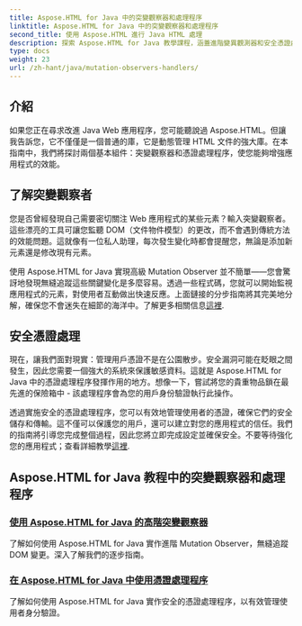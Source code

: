 ```yaml
---
title: Aspose.HTML for Java 中的突變觀察器和處理程序
linktitle: Aspose.HTML for Java 中的突變觀察器和處理程序
second_title: 使用 Aspose.HTML 進行 Java HTML 處理
description: 探索 Aspose.HTML for Java 教學課程，涵蓋進階變異觀測器和安全憑證處理程序，以增強您的 Web 應用程式。
type: docs
weight: 23
url: /zh-hant/java/mutation-observers-handlers/
---
```

## 介紹

如果您正在尋求改進 Java Web 應用程序，您可能聽說過 Aspose.HTML。但讓我告訴您，它不僅僅是一個普通的庫，它是動態管理 HTML 文件的強大庫。在本指南中，我們將探討兩個基本組件：突變觀察器和憑證處理程序，使您能夠增強應用程式的效能。 

## 了解突變觀察者

您是否曾經發現自己需要密切關注 Web 應用程式的某些元素？輸入突變觀察者。這些漂亮的工具可讓您監聽 DOM（文件物件模型）的更改，而不會遇到傳統方法的效能問題。這就像有一位私人助理，每次發生變化時都會提醒您，無論是添加新元素還是修改現有元素。 

使用 Aspose.HTML for Java 實現高級 Mutation Observer 並不簡單——您會驚訝地發現無縫追蹤這些關鍵變化是多麼容易。透過一些程式碼，您就可以開始監視應用程式的元素，對使用者互動做出快速反應。上面鏈接的分步指南將其完美地分解，確保您不會迷失在細節的海洋中。了解更多相關信息[這裡](./mutation-observer/).

## 安全憑證處理

現在，讓我們面對現實：管理用戶憑證不是在公園散步。安全漏洞可能在眨眼之間發生，因此您需要一個強大的系統來保護敏感資料。這就是 Aspose.HTML for Java 中的憑證處理程序發揮作用的地方。想像一下，嘗試將您的貴重物品鎖在最先進的保險箱中 - 該處理程序會為您的用戶身份驗證執行此操作。

透過實施安全的憑證處理程序，您可以有效地管理使用者的憑證，確保它們的安全儲存和傳輸。這不僅可以保護您的用戶，還可以建立對您的應用程式的信任。我們的指南將引導您完成整個過程，因此您將立即完成設定並確保安全。不要等待強化您的應用程式；查看詳細教學[這裡](./credential-handler/).

## Aspose.HTML for Java 教程中的突變觀察器和處理程序
### [使用 Aspose.HTML for Java 的高階突變觀察器](./mutation-observer/)
了解如何使用 Aspose.HTML for Java 實作進階 Mutation Observer，無縫追蹤 DOM 變更。深入了解我們的逐步指南。
### [在 Aspose.HTML for Java 中使用憑證處理程序](./credential-handler/)
了解如何使用 Aspose.HTML for Java 實作安全的憑證處理程序，以有效管理使用者身分驗證。